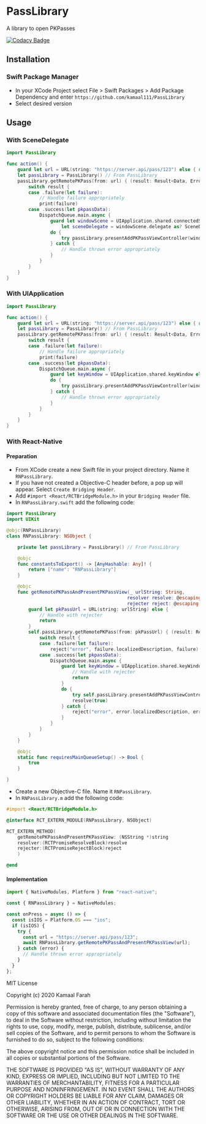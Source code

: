 # PassLibrary

A library to open PKPasses

[![Codacy Badge](https://app.codacy.com/project/badge/Grade/93f62ad927354005bace45e6bff5346f)](https://www.codacy.com/manual/kamaal111/PassLibrary?utm_source=github.com&utm_medium=referral&utm_content=kamaal111/PassLibrary&utm_campaign=Badge_Grade)

## Installation

### Swift Package Manager

- In your XCode Project select File > Swift Packages > Add Package Dependency and enter `https://github.com/kamaal111/PassLibrary`
- Select desired version

## Usage

### With SceneDelegate

```swift
import PassLibrary

func action() {
    guard let url = URL(string: "https://server.api/pass/123") else { return }
    let passLibrary = PassLibrary() // From PassLibrary
    passLibrary.getRemotePKPass(from: url) { (result: Result<Data, Error>) in
        switch result {
        case .failure(let failure):
            // Handle failure appropriately
            print(failure)
        case .success(let pkpassData):
            DispatchQueue.main.async {
                guard let windowScene = UIApplication.shared.connectedScenes.first as? UIWindowScene,
                    let sceneDelegate = windowScene.delegate as? SceneDelegate else { return }
                do {
                    try passLibrary.presentAddPKPassViewController(window: sceneDelegate.window, pkpassData: pkpassData)
                } catch {
                    // Handle thrown error appropriately
                }
            }
        }
    }
}
```

### With UIApplication

```swift
import PassLibrary

func action() {
    guard let url = URL(string: "https://server.api/pass/123") else { return }
    let passLibrary = PassLibrary() // From PassLibrary
    passLibrary.getRemotePKPass(from: url) { (result: Result<Data, Error>) in
        switch result {
        case .failure(let failure):
            // Handle failure appropriately
            print(failure)
        case .success(let pkpassData):
            DispatchQueue.main.async {
                guard let keyWindow = UIApplication.shared.keyWindow else { return }
                do {
                    try passLibrary.presentAddPKPassViewController(window: keyWindow, pkpassData: pkpassData)
                } catch {
                    // Handle thrown error appropriately
                }
            }
        }
    }
}
```

### With React-Native

#### Preparation

- From XCode create a new Swift file in your project directory. Name it `RNPassLibrary`.
- If you have not created a Objective-C header before, a pop up will appear. Select `Create Bridging Header`.
- Add `#import <React/RCTBridgeModule.h>` in your `Bridging Header` file.
- In `RNPassLibrary.swift` add the following code:

```swift
import PassLibrary
import UIKit

@objc(RNPassLibrary)
class RNPassLibrary: NSObject {

    private let passLibrary = PassLibrary() // From PassLibrary

    @objc
    func constantsToExport() -> [AnyHashable: Any]! {
        return ["name": "RNPassLibrary"]
    }

    @objc
    func getRemotePKPassAndPresentPKPassView(_ urlString: String,
                                            resolver resolve: @escaping RCTPromiseResolveBlock,
                                            rejecter reject: @escaping RCTPromiseRejectBlock) {
        guard let pkPassUrl = URL(string: urlString) else {
            // Handle with rejecter
            return
        }
        self.passLibrary.getRemotePKPass(from: pkPassUrl) { (result: Result<Data, Error>) in
            switch result {
            case .failure(let failure):
                reject("error", failure.localizedDescription, failure)
            case .success(let pkpassData):
                DispatchQueue.main.async {
                    guard let keyWindow = UIApplication.shared.keyWindow else {
                        // Handle with rejecter
                        return
                    }
                    do {
                        try self.passLibrary.presentAddPKPassViewController(window: keyWindow, pkpassData: pkpassData)
                        resolve(true)
                    } catch {
                        reject("error", error.localizedDescription, error)
                    }
                }
            }
        }
    }

    @objc
    static func requiresMainQueueSetup() -> Bool {
        true
    }

}
```

- Create a new Objective-C file. Name it `RNPassLibrary`.
- In `RNPassLibrary.m` add the following code:

```objectivec
#import <React/RCTBridgeModule.h>

@interface RCT_EXTERN_MODULE(RNPassLibrary, NSObject)

RCT_EXTERN_METHOD(
    getRemotePKPassAndPresentPKPassView: (NSString *)string
    resolver:(RCTPromiseResolveBlock)resolve
    rejecter:(RCTPromiseRejectBlock)reject
    )

@end
```

#### Implementation

```javascript
import { NativeModules, Platform } from "react-native";

const { RNPassLibrary } = NativeModules;

const onPress = async () => {
  const isIOS = Platform.OS === "ios";
  if (isIOS) {
    try {
      const url = "https://server.api/pass/123";
      await RNPassLibrary.getRemotePKPassAndPresentPKPassView(url);
    } catch (error) {
      // Handle thrown error appropriately
    }
  }
};
```

MIT License

Copyright (c) 2020 Kamaal Farah

Permission is hereby granted, free of charge, to any person obtaining a copy
of this software and associated documentation files (the "Software"), to deal
in the Software without restriction, including without limitation the rights
to use, copy, modify, merge, publish, distribute, sublicense, and/or sell
copies of the Software, and to permit persons to whom the Software is
furnished to do so, subject to the following conditions:

The above copyright notice and this permission notice shall be included in all
copies or substantial portions of the Software.

THE SOFTWARE IS PROVIDED "AS IS", WITHOUT WARRANTY OF ANY KIND, EXPRESS OR
IMPLIED, INCLUDING BUT NOT LIMITED TO THE WARRANTIES OF MERCHANTABILITY,
FITNESS FOR A PARTICULAR PURPOSE AND NONINFRINGEMENT. IN NO EVENT SHALL THE
AUTHORS OR COPYRIGHT HOLDERS BE LIABLE FOR ANY CLAIM, DAMAGES OR OTHER
LIABILITY, WHETHER IN AN ACTION OF CONTRACT, TORT OR OTHERWISE, ARISING FROM,
OUT OF OR IN CONNECTION WITH THE SOFTWARE OR THE USE OR OTHER DEALINGS IN THE
SOFTWARE.
